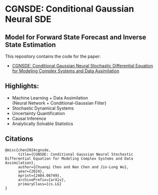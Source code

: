 # CGNSDE: Conditional Gaussian Neural SDE

## Model for Forward State Forecast and Inverse State Estimation

This repository contains the code for the paper:
- [CGNSDE: Conditional Gaussian Neural Stochastic Differential Equation for Modeling Complex Systems and Data Assimilation
](https://arxiv.org/abs/2404.06749)

## Highlights:
- Machine Learning + Data Assimilation  
 (Neural Network + Conditional-Gaussian Filter)
- Stochastic Dynamical Systems
- Uncertainty Quantification
- Causal Inference
- Analytically Solvable Statistics




## Citations
```
@misc{chen2024cgnsde,
      title={CGNSDE: Conditional Gaussian Neural Stochastic Differential Equation for Modeling Complex Systems and Data Assimilation}, 
      author={Chuanqi Chen and Nan Chen and Jin-Long Wu},
      year={2024},
      eprint={2404.06749},
      archivePrefix={arXiv},
      primaryClass={cs.LG}
}
```
